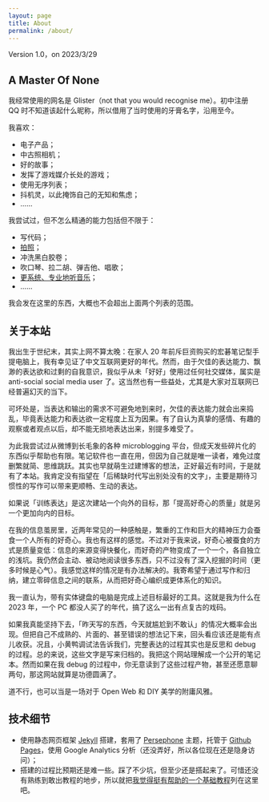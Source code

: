 ```yaml
---
layout: page
title: About
permalink: /about/
---
```

Version 1.0，on 2023/3/29

## A Master Of None

我经常使用的网名是 Glister（not that you would recognise me）。初中注册 QQ 时不知道该起什么昵称，所以借用了当时使用的牙膏名字，沿用至今。

我喜欢：
- 电子产品；
- 中古照相机；
- 好的故事；
- 发挥了游戏媒介长处的游戏；
- 使用无序列表；
- 抖机灵，以此掩饰自己的无知和焦虑；
- ……

我尝试过，但不怎么精通的能力包括但不限于：
- 写代码；
- [拍照](https://www.instagram.com/glister999/)；
- 冲洗黑白胶卷；
- 吹口琴、拉二胡、弹吉他、唱歌；
- [更系统、专业地听音乐](https://buzaichang.xyz/episodes/take-on-me)；
- ……

我会发在这里的东西，大概也不会超出上面两个列表的范围。

## 关于本站

我出生于世纪末，其实上网不算太晚：在家人 20 年前斥巨资购买的宏碁笔记型手提电脑上，我有幸见证了中文互联网更好的年代。然而，由于欠佳的表达能力、飘渺的表达欲和过剩的自我意识，我似乎从未「好好」使用过任何社交媒体，属实是 anti-social social media user 了。这当然也有一些益处，尤其是大家对互联网已经普遍幻灭的当下。

可坏处是，当表达和输出的需求不可避免地到来时，欠佳的表达能力就会出来捣乱，毕竟表达能力和表达欲一定程度上互为因果。有了自认为真挚的感情、有趣的观察或者观点以后，却不能无损地表达出来，别提多难受了。

为此我尝试过从微博到长毛象的各种 microblogging 平台，但成天发些碎片化的东西似乎帮助也有限。笔记软件也一直在用，但因为自己就是唯一读者，难免过度删繁就简、思维跳跃。其实也早就萌生过建博客的想法，正好最近有时间，于是就有了本站。我肯定没有指望在「后稀缺时代写出别处没有的文字」，主要是期待习惯性的写作可以带来更顺畅、生动的表达。

如果说「训练表达」是这次建站一个向外的目标，那「提高好奇心的质量」就是另一个更加向内的目标。

在我的信息茧房里，近两年常见的一种感触是，繁重的工作和巨大的精神压力会蚕食一个人所有的好奇心。我也有这样的感觉。不过对于我来说，好奇心被蚕食的方式是质量变低：信息的来源变得快餐化，而好奇的产物变成了一个一个，各自独立的浅坑。我仍然会主动、被动地阅读很多东西，只不过没有了深入挖掘的时间（更多时候是心气）。我感觉这样的情况是有办法解决的。我寄希望于通过写作和归纳，建立零碎信息之间的联系，从而把好奇心编织成更体系化的知识。

我一直认为，带有实体键盘的电脑是完成上述目标最好的工具。这就是我为什么在 2023 年，一个 PC 都没人买了的年代，搞了这么一出有点复古的戏码。

如果我真能坚持下去，「昨天写的东西，今天就尴尬到不敢认」的情况大概率会出现。但把自己不成熟的、片面的、甚至错误的想法记下来，回头看应该还是能有点儿收获。况且，小黄鸭调试法告诉我们，完整表达的过程其实也是反思和 debug 的过程。总的来说，这些文字是写来归档的。我把这个网站理解成一个公开的笔记本。然而如果在我 debug 的过程中，你无意读到了这些过程产物，甚至还愿意聊两句，那这网站就算是功德圆满了。

道不行，也可以当是一场对于 Open Web 和 DIY 美学的附庸风雅。


## 技术细节
- 使用静态网页框架 [Jekyll](https://jekyllrb.com/) 搭建，套用了 [Persephone](https://github.com/erlzhang/jekyll-theme-persephone) 主题，托管于 [Github Pages](https://pages.github.com/)，使用 Google Analytics 分析（还没弄好，所以各位现在还是隐身访问）；
- 搭建的过程比预期还是难一些。踩了不少坑，但至少还是搭起来了。可惜还没有熟练到敢出教程的地步，所以就把[我觉得挺有帮助的一个基础教程](https://hw311.me/zh/jekyll/2019/01/21/blog-jekyll-github-pages/)列在这里吧。
